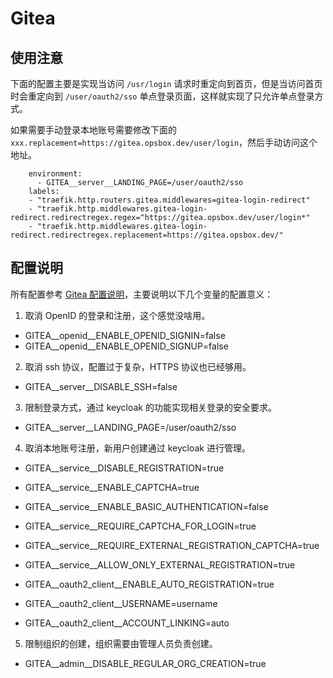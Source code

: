 # Gitea

## 使用注意

下面的配置主要是实现当访问 `/usr/login` 请求时重定向到首页，但是当访问首页时会重定向到 `/user/oauth2/sso` 单点登录页面，这样就实现了只允许单点登录方式。

如果需要手动登录本地账号需要修改下面的 `xxx.replacement=https://gitea.opsbox.dev/user/login`，然后手动访问这个地址。

```
    environment:
      - GITEA__server__LANDING_PAGE=/user/oauth2/sso
    labels:
    - "traefik.http.routers.gitea.middlewares=gitea-login-redirect"
    - "traefik.http.middlewares.gitea-login-redirect.redirectregex.regex=^https://gitea.opsbox.dev/user/login*"
    - "traefik.http.middlewares.gitea-login-redirect.redirectregex.replacement=https://gitea.opsbox.dev/"
```

## 配置说明

所有配置参考 [Gitea 配置说明](https://docs.gitea.com/zh-cn/administration/config-cheat-sheet)，主要说明以下几个变量的配置意义：

1. 取消 OpenID 的登录和注册，这个感觉没啥用。

- GITEA__openid__ENABLE_OPENID_SIGNIN=false
- GITEA__openid__ENABLE_OPENID_SIGNUP=false

2. 取消 ssh 协议，配置过于复杂，HTTPS 协议也已经够用。

- GITEA__server__DISABLE_SSH=false

3. 限制登录方式，通过 keycloak 的功能实现相关登录的安全要求。

- GITEA__server__LANDING_PAGE=/user/oauth2/sso

4. 取消本地账号注册，新用户创建通过 keycloak 进行管理。

- GITEA__service__DISABLE_REGISTRATION=true
- GITEA__service__ENABLE_CAPTCHA=true
- GITEA__service__ENABLE_BASIC_AUTHENTICATION=false
- GITEA__service__REQUIRE_CAPTCHA_FOR_LOGIN=true
- GITEA__service__REQUIRE_EXTERNAL_REGISTRATION_CAPTCHA=true
- GITEA__service__ALLOW_ONLY_EXTERNAL_REGISTRATION=true

- GITEA__oauth2_client__ENABLE_AUTO_REGISTRATION=true
- GITEA__oauth2_client__USERNAME=username
- GITEA__oauth2_client__ACCOUNT_LINKING=auto

5. 限制组织的创建，组织需要由管理人员负责创建。

- GITEA__admin__DISABLE_REGULAR_ORG_CREATION=true
